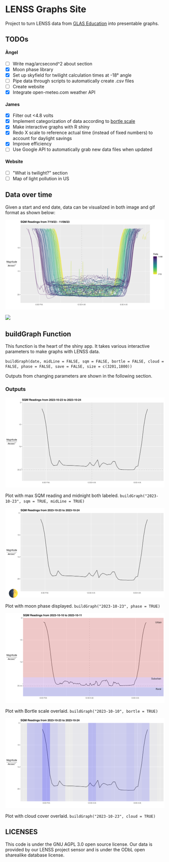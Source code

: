 <!-- SPDX-FileCopyrightText: 2024 GLAS Education <angel@glaseducation.org> -->
<!-- SPDX-License-Identifier: AGPL-3.0-only -->
# LENSS Graphs Site

Project to turn LENSS data from [GLAS Education](https://glaseducation.org)
into presentable graphs.

## TODOs

#### Àngel

- [ ] Write mag/arcsecond^2 about section
- [x] Moon phase library
- [x] Set up skyfield for twilight calculation times at -18° angle
- [ ] Pipe data through scripts to automatically create .csv files
- [ ] Create website
- [x] Integrate open-meteo.com weather API

#### James

- [x] Filter out <4.8 volts
- [x] Implement categorization of data according to [bortle scale](https://en.wikipedia.org/wiki/Bortle_scale)
- [x] Make interactive graphs with R shiny
- [x] Redo X scale to reference actual time (instead of fixed numbers) to account for daylight savings
- [x] Improve efficiency
- [ ] Use Google API to automatically grab new data files when updated

#### Website

- [ ] "What is twilight?" section
- [ ] Map of light pollution in US

## Data over time

Given a start and end date, data can be visualized in both image and gif format as shown below:

![](https://github.com/jamesspalding/LENSS/blob/main/Images/combinedPlot.png)

![](https://github.com/jamesspalding/LENSS/blob/main/Images/Animation.gif)

## buildGraph Function

This function is the heart of the shiny app. It takes various interactive parameters to make graphs with LENSS data.

```
buildGraph(date, midLine = FALSE, sqm = FALSE, bortle = FALSE, cloud = FALSE, phase = FALSE, save = FALSE, size = c(3201,1800))
```

Outputs from changing parameters are shown in the following section.

### Outputs

![](https://github.com/jamesspalding/LENSS/blob/main/Images/plot_2023-10-23_mid_maxsqm.png)

Plot with max SQM reading and midnight both labeled. ```buildGraph("2023-10-23", sqm = TRUE, midLine = TRUE)```

![](https://github.com/jamesspalding/LENSS/blob/main/Images/plot_2023-10-23_emoji.png)

Plot with moon phase displayed. ```buildGraph("2023-10-23", phase = TRUE)```

![](https://github.com/jamesspalding/LENSS/blob/main/Images/plot_2023-10-10_mid_maxsqm_bortle.png)

Plot with Bortle scale overlaid. ```buildGraph("2023-10-10", bortle = TRUE)```

![](https://github.com/jamesspalding/LENSS/blob/main/Images/plot_2023-10-23_cloudcover.png)

Plot with cloud cover overlaid. ```buildGraph("2023-10-23", cloud = TRUE)```

## LICENSES

This code is under the GNU AGPL 3.0 open source license. Our data is provided by
our LENSS project sensor and is under the ODbL open sharealike database license.

